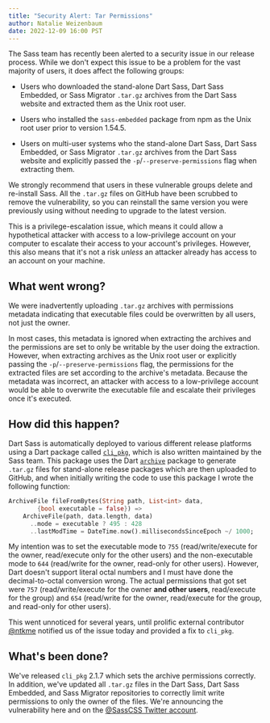```yaml
---
title: "Security Alert: Tar Permissions"
author: Natalie Weizenbaum
date: 2022-12-09 16:00 PST
---
```


The Sass team has recently been alerted to a security issue in our release
process. While we don't expect this issue to be a problem for the vast majority
of users, it does affect the following groups:

* Users who downloaded the stand-alone Dart Sass, Dart Sass Embedded, or Sass
  Migrator `.tar.gz` archives from the Dart Sass website and extracted them as
  the Unix root user.

* Users who installed the `sass-embedded` package from npm as the Unix root user
  prior to version 1.54.5.

* Users on multi-user systems who the stand-alone Dart Sass, Dart Sass Embedded,
  or Sass Migrator `.tar.gz` archives from the Dart Sass website and explicitly
  passed the `-p`/`--preserve-permissions` flag when extracting them.

We strongly recommend that users in these vulnerable groups delete and
re-install Sass. All the `.tar.gz` files on GitHub have been scrubbed to remove
the vulnerability, so you can reinstall the same version you were previously
using without needing to upgrade to the latest version.

This is a privilege-escalation issue, which means it could allow a hypothetical
attacker with access to a low-privilege account on your computer to escalate
their access to your account's privileges. However, this also means that it's
not a risk *unless* an attacker already has access to an account on your
machine.

## What went wrong?

We were inadvertently uploading `.tar.gz` archives with permissions metadata
indicating that executable files could be overwritten by all users, not just the
owner.

In most cases, this metadata is ignored when extracting the archives and the
permissions are set to only be writable by the user doing the extraction.
However, when extracting archives as the Unix root user or explicitly passing
the `-p`/`--preserve-permissions` flag, the permissions for the extracted files
are set according to the archive's metadata. Because the metadata was incorrect,
an attacker with access to a low-privilege account would be able to overwrite
the executable file and escalate their privileges once it's executed.

## How did this happen?

Dart Sass is automatically deployed to various different release platforms using
a Dart package called [`cli_pkg`], which is also written maintained by the Sass
team. This package uses the Dart [`archive`] package to generate `.tar.gz` files
for stand-alone release packages which are then uploaded to GitHub, and when
initially writing the code to use this package I wrote the following function:

[`cli_pkg`]: https://pub.dev/packages/cli_pkg
[`archive`]: https://pub.dev/packages/archive

```dart
ArchiveFile fileFromBytes(String path, List<int> data,
        {bool executable = false}) =>
    ArchiveFile(path, data.length, data)
      ..mode = executable ? 495 : 428
      ..lastModTime = DateTime.now().millisecondsSinceEpoch ~/ 1000;
```

My intention was to set the executable mode to `755` (read/write/execute for the
owner, read/execute only for the other users) and the non-executable mode to
`644` (read/write for the owner, read-only for other users). However, Dart
doesn't support literal octal numbers and I must have done the decimal-to-octal
conversion wrong. The actual permissions that got set were `757`
(read/write/execute for the owner **and other users**, read/execute for the
group) and `654` (read/write for the owner, read/execute for the group, and
read-only for other users).

This went unnoticed for several years, until prolific external contributor
[@ntkme] notified us of the issue today and provided a fix to `cli_pkg`.

[@ntkme]: https://github.com/ntkme

## What's been done?

We've released `cli_pkg` 2.1.7 which sets the archive permissions correctly. In
addition, we've updated all `.tar.gz` files in the Dart Sass, Dart Sass
Embedded, and Sass Migrator repositories to correctly limit write permissions to
only the owner of the files. We're announcing the vulnerability here and on the
[@SassCSS Twitter account].

[@SassCSS Twitter account]: https://twitter.com/SassCSS
